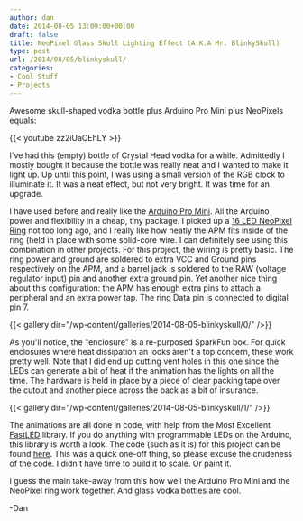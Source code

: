 ```yaml
---
author: dan
date: 2014-08-05 13:00:00+00:00
draft: false
title: NeoPixel Glass Skull Lighting Effect (A.K.A Mr. BlinkySkull)
type: post
url: /2014/08/05/blinkyskull/
categories:
- Cool Stuff
- Projects
---
```


Awesome skull-shaped vodka bottle plus Arduino Pro Mini plus NeoPixels equals:



{{< youtube zz2iUaCEhLY >}}



I've had this (empty) bottle of Crystal Head vodka for a while. Admittedly I mostly bought it because the bottle was really neat and I wanted to make it light up. Up until this point, I was using a small version of the RGB clock to illuminate it. It was a neat effect, but not very bright. It was time for an upgrade.

<!-- more -->

I have used before and really like the [Arduino Pro Mini](https://www.sparkfun.com/products/11113). All the Arduino power and flexibility in a cheap, tiny package. I picked up a [16 LED NeoPixel Ring](http://www.adafruit.com/products/1463) not too long ago, and I really like how neatly the APM fits inside of the ring (held in place with some solid-core wire. I can definitely see using this combination in other projects. For this project, the wiring is pretty basic. The ring power and ground are soldered to extra VCC and Ground pins respectively on the APM, and a barrel jack is soldered to the RAW (voltage regulator input) pin and another extra ground pin. Yet another nice thing about this configuration: the APM has enough extra pins to attach a peripheral and an extra power tap. The ring Data pin is connected to digital pin 7.

{{< gallery dir="/wp-content/galleries/2014-08-05-blinkyskull/0/" />}}

As you'll notice, the "enclosure" is a re-purposed SparkFun box. For quick enclosures where heat dissipation an looks aren't a top concern, these work pretty well. Note that I did end up cutting vent holes in this one since the LEDs can generate a bit of heat if the animation has the lights on all the time. The hardware is held in place by a piece of clear packing tape over the cutout and another piece across the back as a bit of insurance.

{{< gallery dir="/wp-content/galleries/2014-08-05-blinkyskull/1/" />}}

The animations are all done in code, with help from the Most Excellent [FastLED](http://fastled.io/) library. If you do anything with programmable LEDs on the Arduino, this library is worth a look. The code (such as it is) for this project can be found [here](https://github.com/ManiacalLabs/APMRingLight). This was a quick one-off thing, so please excuse the crudeness of the code. I didn't have time to build it to scale. Or paint it.

I guess the main take-away from this how well the Arduino Pro Mini and the NeoPixel ring work together. And glass vodka bottles are cool.

-Dan

